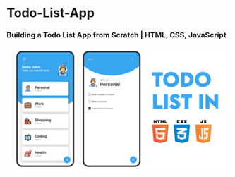 # Todo-List-App

### Building a Todo List App from Scratch | HTML, CSS, JavaScript 


![preview img](/preview.png)
